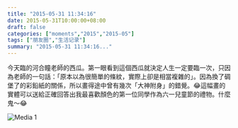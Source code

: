 ```yaml
---
title: "2015-05-31 11:34:16"
date: 2015-05-31T10:00:00+08:00
draft: false
categories: ["moments","2015","2015-05"]
tags: ["朋友圈","生活记录"]
summary: "2015-05-31 11:34:16..."
---
```


今天臨的河合瞳老師的西瓜。第一眼看到這個西瓜就決定人生一定要臨一次，只因為老師的一句話：「原本以為很簡單的條紋，實際上卻是相當複雜的」。因為換了碉堡了的彩鉛紙的關係，所以畫得途中曾有幾次「大神附身」的錯覺。😂這幅畫的實體可以送給正確回答出我最喜歡顏色的第一位同學作為六一兒童節的禮物。什麼鬼～😂

![Media 1](/Moments/photos/2015-05-31/201505311134160.jpg)

